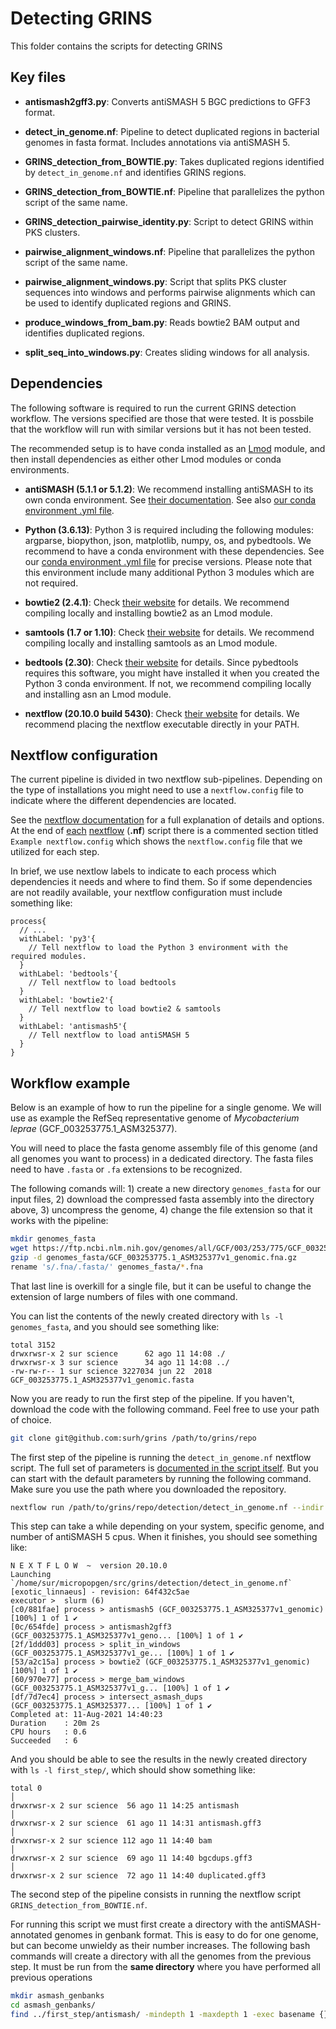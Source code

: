 # Detecting GRINS
This folder contains the scripts for detecting GRINS

## Key files

* **antismash2gff3.py**: Converts antiSMASH 5 BGC predictions to GFF3 format.

* **detect_in_genome.nf**: Pipeline to detect duplicated regions in
bacterial genomes in fasta format. Includes annotations via antiSMASH 5.

* **GRINS_detection_from_BOWTIE.py**: Takes duplicated regions identified by
`detect_in_genome.nf` and identifies GRINS regions.

* **GRINS_detection_from_BOWTIE.nf**: Pipeline that parallelizes the python
script of the same name.

* **GRINS_detection_pairwise_identity.py**: Script to detect GRINS within
PKS clusters.

* **pairwise_alignment_windows.nf**: Pipeline that parallelizes the python
script of the same name.

* **pairwise_alignment_windows.py**: Script that splits PKS cluster sequences
into windows and performs pairwise alignments which can be used to identify
duplicated regions and GRINS.

* **produce_windows_from_bam.py**: Reads bowtie2 BAM output and identifies
duplicated regions.

* **split_seq_into_windows.py**: Creates sliding windows for all analysis.


## Dependencies

The following software is required to run the current GRINS detection workflow.
The versions specified are those that were tested. It is possbile that the
workflow will run with similar versions but it has not been tested.

The recommended setup is to have conda installed as an
[Lmod](https://lmod.readthedocs.io/en/latest/index.html) module, and then
install dependencies as either other Lmod modules or conda environments.

* **antiSMASH (5.1.1 or 5.1.2)**: We recommend installing antiSMASH to its
own conda environment. See [their documentation](https://docs.antismash.secondarymetabolites.org/install/).
See also [our conda environment .yml file](../conda_envs/antismash.yml).

* **Python (3.6.13)**: Python 3 is required including the following modules:
argparse, biopython, json, matplotlib, numpy, os, and pybedtools. We recommend
to have a conda environment with these dependencies.
See our [conda environment .yml file](../conda_envs/fraserconda.yml)
for precise versions. Please note that this environment include many additional
Python 3 modules which are not required.

* **bowtie2 (2.4.1)**: Check [their website](http://bowtie-bio.sourceforge.net/bowtie2/index.shtml) for details.
We recommend compiling locally and installing bowtie2 as an Lmod module.

* **samtools (1.7 or 1.10)**: Check [their website](http://www.htslib.org/) for details.
We recommend compiling locally and installing samtools as an Lmod module.

* **bedtools (2.30)**: Check [their website](https://bedtools.readthedocs.io/en/latest/index.html) for details.
Since pybedtools requires this software, you might have installed it when you
created the Python 3 conda environment. If not, we recommend compiling locally
and installing asn an Lmod module.

* **nextflow (20.10.0 build 5430)**: Check [their website](https://www.nextflow.io/) for details.
We recommend placing the nextflow executable directly in your PATH.

## Nextflow configuration

The current pipeline is divided in two nextflow sub-pipelines. Depending on
the type of installations you might need to use a `nextflow.config` file
to indicate where the different dependencies are located.

See the [nextflow documentation](https://www.nextflow.io/docs/latest/index.html)
for a full explanation of details and options. At the end of
[each](https://github.com/surh/grins/blob/ad4259bd86a5c587bb2e5ede7ba895192828b8f3/detection/detect_in_genome.nf#L202-L231)
[nextflow](https://github.com/surh/grins/blob/ad4259bd86a5c587bb2e5ede7ba895192828b8f3/detection/GRINS_detection_from_BOWTIE.nf#L42-L59)
(**.nf**) script there is a commented section titled `Example nextflow.config`
which shows the `nextflow.config` file that we utilized for each step.

In brief, we use nextlow labels to indicate to each process which dependencies
it needs and where to find them. So if some dependencies are not readily
available, your nextflow configuration must include something like:

```nextflow
process{
  // ...
  withLabel: 'py3'{
    // Tell nextflow to load the Python 3 environment with the required modules.
  }
  withLabel: 'bedtools'{
    // Tell nextflow to load bedtools
  }
  withLabel: 'bowtie2'{
    // Tell nextflow to load bowtie2 & samtools
  }
  withLabel: 'antismash5'{
    // Tell nextflow to load antiSMASH 5
  }
}
```

## Workflow example

Below is an example of how to run the pipeline for a single genome. We will
use as example the RefSeq representative genome of *Mycobacterium leprae*
(GCF_003253775.1_ASM325377).

You will need to place the fasta genome assembly file of this  genome
(and all genomes you want to process) in a dedicated directory. The fasta
files need to have `.fasta` or `.fa` extensions to be recognized.

The following comands will: 1) create a new directory `genomes_fasta` for
our input files, 2) download the compressed fasta assembly into the directory
above, 3) uncompress the genome, 4) change the file extension so that it
works with the pipeline:

```bash
mkdir genomes_fasta
wget https://ftp.ncbi.nlm.nih.gov/genomes/all/GCF/003/253/775/GCF_003253775.1_ASM325377v1/GCF_003253775.1_ASM325377v1_genomic.fna.gz -P genomes_fasta/
gzip -d genomes_fasta/GCF_003253775.1_ASM325377v1_genomic.fna.gz
rename 's/.fna/.fasta/' genomes_fasta/*.fna
```

That last line is overkill for a single file, but it can be useful to change
the extension of large numbers of files with one command.

You can list the contents of the newly created directory with
`ls -l genomes_fasta`, and you should see something like:

```
total 3152
drwxrwsr-x 2 sur science      62 ago 11 14:08 ./
drwxrwsr-x 3 sur science      34 ago 11 14:08 ../
-rw-rw-r-- 1 sur science 3227034 jun 22  2018 GCF_003253775.1_ASM325377v1_genomic.fasta
```

Now you are ready to run the first step of the pipeline. If you haven't,
download the code with the following command. Feel free to use your path
of choice.

```bash
git clone git@github.com:surh/grins /path/to/grins/repo
```

The first step of the pipeline is running the `detect_in_genome.nf` nextflow
script. The full set of parameters is
[documented in the script itself](https://github.com/surh/grins/blob/10753e80b0bfca2a26e6eb7c19824e82ef74b2ac/detection/detect_in_genome.nf#L17-L41).
But you can start with the default parameters by running the following command.
Make sure you use the path where you downloaded the repository.

```bash
nextflow run /path/to/grins/repo/detection/detect_in_genome.nf --indir genomes_fasta --outdir first_step --antismash_cpus 2
```

This step can take a while depending on your system, specific genome, and
number of antiSMASH 5 cpus. When it finishes, you should see something like:

```
N E X T F L O W  ~  version 20.10.0
Launching `/home/sur/micropopgen/src/grins/detection/detect_in_genome.nf` [exotic_linnaeus] - revision: 64f432c5ae
executor >  slurm (6)
[c0/881fae] process > antismash5 (GCF_003253775.1_ASM325377v1_genomic)    [100%] 1 of 1 ✔
[0c/654fde] process > antismash2gff3 (GCF_003253775.1_ASM325377v1_geno... [100%] 1 of 1 ✔
[2f/1ddd03] process > split_in_windows (GCF_003253775.1_ASM325377v1_ge... [100%] 1 of 1 ✔
[53/a2c15a] process > bowtie2 (GCF_003253775.1_ASM325377v1_genomic)       [100%] 1 of 1 ✔
[60/970e77] process > merge_bam_windows (GCF_003253775.1_ASM325377v1_g... [100%] 1 of 1 ✔
[df/7d7ec4] process > intersect_asmash_dups (GCF_003253775.1_ASM325377... [100%] 1 of 1 ✔
Completed at: 11-Aug-2021 14:40:23
Duration    : 20m 2s
CPU hours   : 0.6
Succeeded   : 6
```
And you should be able to see the results in the newly created directory with
`ls -l first_step/`, which should show something like:

```
total 0                                                                                              │
drwxrwsr-x 2 sur science  56 ago 11 14:25 antismash                                                  │
drwxrwsr-x 2 sur science  61 ago 11 14:31 antismash.gff3                                             │
drwxrwsr-x 2 sur science 112 ago 11 14:40 bam                                                        │
drwxrwsr-x 2 sur science  69 ago 11 14:40 bgcdups.gff3                                               │
drwxrwsr-x 2 sur science  72 ago 11 14:40 duplicated.gff3   
```

The second step of the pipeline consists in running the nextflow script
`GRINS_detection_from_BOWTIE.nf`.

For running this script we must first create a directory with the
antiSMASH-annotated genomes in genbank format. This is easy to do for
one genome, but can become unwieldy as their number increases. The following
bash commands will create a directory with all the genomes from the previous
step. It must be run from the **same directory** where you have performed all
previous operations

```bash
mkdir asmash_genbanks
cd asmash_genbanks/
find ../first_step/antismash/ -mindepth 1 -maxdepth 1 -exec basename {} \; | while read g; do ln -s ../first_step/antismash/$g/$g.gbk $g.gbk; done
```
